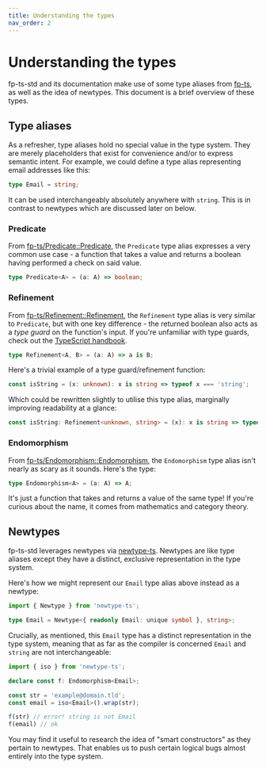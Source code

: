 ```yaml
---
title: Understanding the types
nav_order: 2
---
```


# Understanding the types

fp-ts-std and its documentation make use of some type aliases from [fp-ts](https://gcanti.github.io/fp-ts/modules/), as well as the idea of newtypes. This document is a brief overview of these types.

## Type aliases

As a refresher, type aliases hold no special value in the type system. They are merely placeholders that exist for convenience and/or to express semantic intent. For example, we could define a type alias representing email addresses like this:

```typescript
type Email = string;
```

It can be used interchangeably absolutely anywhere with `string`. This is in contrast to newtypes which are discussed later on below.

### Predicate

From [fp-ts/Predicate::Predicate](https://gcanti.github.io/fp-ts/modules/Predicate.ts.html#predicate-interface), the `Predicate` type alias expresses a very common use case - a function that takes a value and returns a boolean having performed a check on said value.

```typescript
type Predicate<A> = (a: A) => boolean;
```

### Refinement

From [fp-ts/Refinement::Refinement](https://gcanti.github.io/fp-ts/modules/Refinement.ts.html#refinement-interface), the `Refinement` type alias is very similar to `Predicate`, but with one key difference - the returned boolean also acts as a _type guard_ on the function's input. If you're unfamiliar with type guards, check out the [TypeScript handbook](https://www.typescriptlang.org/docs/handbook/advanced-types.html#user-defined-type-guards).

```typescript
type Refinement<A, B> = (a: A) => a is B;
```

Here's a trivial example of a type guard/refinement function:

```typescript
const isString = (x: unknown): x is string => typeof x === 'string';
```

Which could be rewritten slightly to utilise this type alias, marginally improving readability at a glance:

```typescript
const isString: Refinement<unknown, string> = (x): x is string => typeof x === 'string';
```

### Endomorphism

From [fp-ts/Endomorphism::Endomorphism](https://gcanti.github.io/fp-ts/modules/Endomorphism.ts.html#endomorphism-interface), the `Endomorphism` type alias isn't nearly as scary as it sounds. Here's the type:

```typescript
type Endomorphism<A> = (a: A) => A;
```

It's just a function that takes and returns a value of the same type! If you're curious about the name, it comes from mathematics and category theory.

## Newtypes

fp-ts-std leverages newtypes via [newtype-ts](https://gcanti.github.io/newtype-ts/). Newtypes are like type aliases except they have a distinct, exclusive representation in the type system.

Here's how we might represent our `Email` type alias above instead as a newtype:

```typescript
import { Newtype } from 'newtype-ts';

type Email = Newtype<{ readonly Email: unique symbol }, string>;
```

Crucially, as mentioned, this `Email` type has a distinct representation in the type system, meaning that as far as the compiler is concerned `Email` and `string` are not interchangeable:

```typescript
import { iso } from 'newtype-ts';

declare const f: Endomorphism<Email>;

const str = 'example@domain.tld';
const email = iso<Email>().wrap(str);

f(str) // error! string is not Email
f(email) // ok
```

You may find it useful to research the idea of "smart constructors" as they pertain to newtypes. That enables us to push certain logical bugs almost entirely into the type system.

